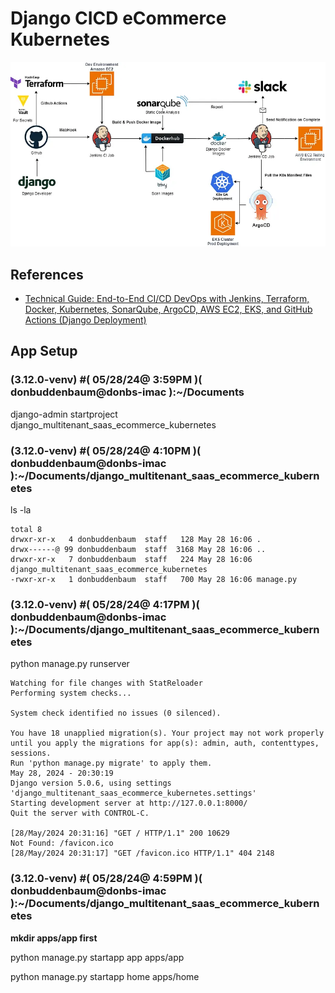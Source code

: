 # Django CICD eCommerce Kubernetes
![alt text](image.png)
## References

- [Technical Guide: End-to-End CI/CD DevOps with Jenkins, Terraform, Docker, Kubernetes, SonarQube, ArgoCD, AWS EC2, EKS, and GitHub Actions (Django Deployment)](https://medium.com/django-unleashed/technical-guide-end-to-end-ci-cd-devops-with-jenkins-docker-kubernetes-argocd-github-actions-fee466fe949e#0a13)

## App Setup

### (3.12.0-venv) #( 05/28/24@ 3:59PM )( donbuddenbaum@donbs-imac ):~/Documents
   django-admin startproject django_multitenant_saas_ecommerce_kubernetes

### (3.12.0-venv) #( 05/28/24@ 4:10PM )( donbuddenbaum@donbs-imac ):~/Documents/django_multitenant_saas_ecommerce_kubernetes

   ls -la

```
total 8
drwxr-xr-x   4 donbuddenbaum  staff   128 May 28 16:06 .
drwx------@ 99 donbuddenbaum  staff  3168 May 28 16:06 ..
drwxr-xr-x   7 donbuddenbaum  staff   224 May 28 16:06 django_multitenant_saas_ecommerce_kubernetes
-rwxr-xr-x   1 donbuddenbaum  staff   700 May 28 16:06 manage.py
```

### (3.12.0-venv) #( 05/28/24@ 4:17PM )( donbuddenbaum@donbs-imac ):~/Documents/django_multitenant_saas_ecommerce_kubernetes
   python manage.py runserver

```
Watching for file changes with StatReloader
Performing system checks...

System check identified no issues (0 silenced).

You have 18 unapplied migration(s). Your project may not work properly until you apply the migrations for app(s): admin, auth, contenttypes, sessions.
Run 'python manage.py migrate' to apply them.
May 28, 2024 - 20:30:19
Django version 5.0.6, using settings 'django_multitenant_saas_ecommerce_kubernetes.settings'
Starting development server at http://127.0.0.1:8000/
Quit the server with CONTROL-C.

[28/May/2024 20:31:16] "GET / HTTP/1.1" 200 10629
Not Found: /favicon.ico
[28/May/2024 20:31:17] "GET /favicon.ico HTTP/1.1" 404 2148
```

### (3.12.0-venv) #( 05/28/24@ 4:59PM )( donbuddenbaum@donbs-imac ):~/Documents/django_multitenant_saas_ecommerce_kubernetes
   **mkdir apps/app first**

   python manage.py startapp app apps/app
   
   python manage.py startapp home apps/home